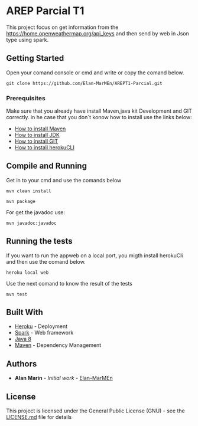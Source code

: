 # AREP Parcial T1

This project focus on get information from the https://home.openweathermap.org/api_keys and then send by web in Json type using spark.

## Getting Started

Open your comand console or cmd and write or copy the comand below.

```
git clone https://github.com/Elan-MarMEn/AREPT1-Parcial.git
```

### Prerequisites

Make sure that you already have install Maven,java kit Development and GIT correctly. in he case that you don`t konow how to install use the links below:

* [How to install Maven](https://www.youtube.com/watch?v=RfCWg5ay5B0)
* [How to install JDK](https://www.youtube.com/watch?v=IJ-PJbvJBGs)
* [How to install GIT](https://git-scm.com/book/en/v2/Getting-Started-Installing-Git)
* [How to install herokuCLI](https://co.video.search.yahoo.com/search/video?fr=mcafee&ei=UTF-8&p=how+to+install+heroku+cli&type=E211CO885G91370#id=1&vid=85b4e7e52251aea122733ac858dfb9bf&action=click)
## Compile and Running
Get in to your cmd and use the comands below

```
mvn clean install

mvn package
```

For get the javadoc use:

```
mvn javadoc:javadoc
```

## Running the tests

If you want to run the appweb on a local port, you migth install herokuCli and then use the comand below.

```
heroku local web
```

Use the next comand to know the result of the tests

```
mvn test
```

## Built With

* [Heroku](https://dashboard.heroku.com/apps) - Deployment
* [Spark](http://sparkjava.com/) - Web framework
* [Java 8](https://www.java.com/es/about/whatis_java.jsp) 
* [Maven](https://maven.apache.org/) - Dependency Management


## Authors

* **Alan Marin** - *Initial work* - [Elan-MarMEn](https://github.com/Elan-MarMEn)


## License

This project is licensed under the General Public License (GNU) - see the [LICENSE.md](LICENSE.md) file for details
